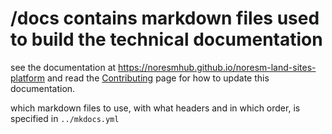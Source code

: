 # /docs contains markdown files used to build the technical documentation

see the documentation at <https://noresmhub.github.io/noresm-land-sites-platform> and read the [Contributing](https://noresmhub.github.io/noresm-land-sites-platform/contributing/) page for how to update this documentation.


which markdown files to use, with what headers and in which order, is specified in `../mkdocs.yml`
